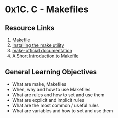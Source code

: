 # 0x1C. C - Makefiles

## Resource Links

1. [Makefile](https://makefiletutorial.com/#:~:text=A%20Makefile%20consists%20of%20a,make%20the%20target(s).)
2. [Installing the make utility](https://www.geeksforgeeks.org/how-to-install-make-on-ubuntu/)
3. [make-official documentation](https://www.gnu.org/software/make/manual/html_node/)
4. [A Short Introduction to Makefile](https://www3.nd.edu/~zxu2/acms60212-40212/Makefile.pdf)

## General Learning Objectives

* What are make, Makefiles
* When, why and how to use Makefiles
* What are rules and how to set and use them
* What are explicit and implicit rules
* What are the most common / useful rules
* What are variables and how to set and use them
